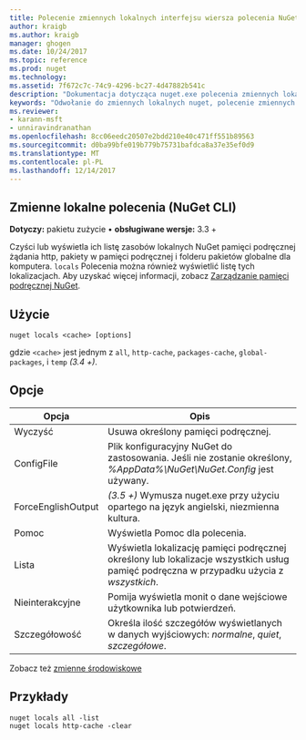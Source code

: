 ```yaml
---
title: Polecenie zmiennych lokalnych interfejsu wiersza polecenia NuGet | Dokumentacja firmy Microsoft
author: kraigb
ms.author: kraigb
manager: ghogen
ms.date: 10/24/2017
ms.topic: reference
ms.prod: nuget
ms.technology: 
ms.assetid: 7f672c7c-74c9-4296-bc27-4d47882b541c
description: "Dokumentacja dotycząca nuget.exe polecenia zmiennych lokalnych"
keywords: "Odwołanie do zmiennych lokalnych nuget, polecenie zmiennych lokalnych"
ms.reviewer:
- karann-msft
- unniravindranathan
ms.openlocfilehash: 8cc06eedc20507e2bdd210e40c471ff551b89563
ms.sourcegitcommit: d0ba99bfe019b779b75731bafdca8a37e35ef0d9
ms.translationtype: MT
ms.contentlocale: pl-PL
ms.lasthandoff: 12/14/2017
---
```

## <a name="locals-command-nuget-cli"></a>Zmienne lokalne polecenia (NuGet CLI)

**Dotyczy:** pakietu zużycie &bullet; **obsługiwane wersje:** 3.3 +

Czyści lub wyświetla ich listę zasobów lokalnych NuGet pamięci podręcznej żądania http, pakiety w pamięci podręcznej i folderu pakietów globalne dla komputera. `locals` Polecenia można również wyświetlić listę tych lokalizacjach. Aby uzyskać więcej informacji, zobacz [Zarządzanie pamięci podręcznej NuGet](../consume-packages/managing-the-nuget-cache.md).

## <a name="usage"></a>Użycie

```
nuget locals <cache> [options]
```

gdzie `<cache>` jest jednym z `all`, `http-cache`, `packages-cache`, `global-packages`, i `temp` *(3.4 +)*.

## <a name="options"></a>Opcje

| Opcja | Opis |
| --- | --- |
| Wyczyść | Usuwa określony pamięci podręcznej. |
| ConfigFile | Plik konfiguracyjny NuGet do zastosowania. Jeśli nie zostanie określony, *%AppData%\NuGet\NuGet.Config* jest używany. |
| ForceEnglishOutput | *(3.5 +)* Wymusza nuget.exe przy użyciu opartego na język angielski, niezmienna kultura. |
| Pomoc | Wyświetla Pomoc dla polecenia. |
| Lista | Wyświetla lokalizację pamięci podręcznej określony lub lokalizacje wszystkich usług pamięć podręczna w przypadku użycia z *wszystkich*. |
| Nieinterakcyjne | Pomija wyświetla monit o dane wejściowe użytkownika lub potwierdzeń. |
| Szczegółowość | Określa ilość szczegółów wyświetlanych w danych wyjściowych: *normalne*, *quiet*, *szczegółowe*. |

Zobacz też [zmienne środowiskowe](cli-ref-environment-variables.md)

## <a name="examples"></a>Przykłady

```
nuget locals all -list
nuget locals http-cache -clear
```
